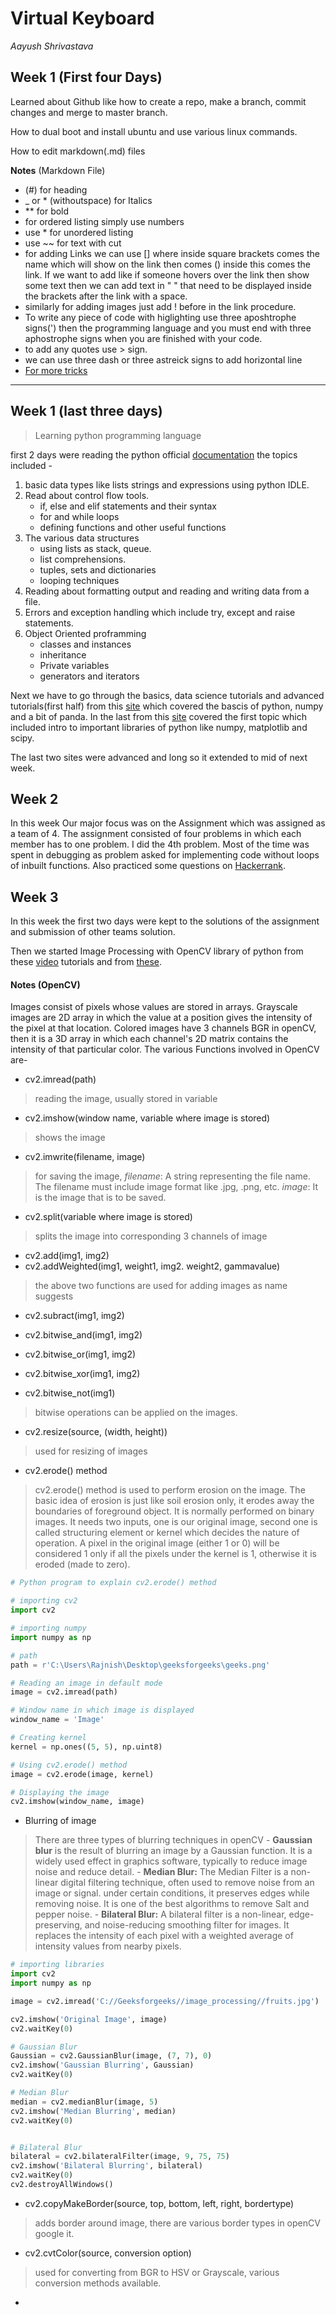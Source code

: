 # Virtual Keyboard
_Aayush Shrivastava_

## Week 1 (First four Days)
Learned about Github like how to create a repo, make a branch, commit changes and merge to master branch.

How to dual boot and install ubuntu and use various linux commands.

How to edit markdown(.md) files
    
**Notes** (Markdown File)
    
* (#) for heading
* _ or * (withoutspace) for Italics
*  ** for bold
* for ordered listing simply use numbers
* use * for unordered listing
* use ~~ for text with cut
* for adding Links we can use [] where inside square brackets comes the name which will show on the link then comes () inside this comes the link. If we want to add like if someone hovers over the link then show some text then we can add text in " " that need to be displayed inside the brackets after the link with a space.
* similarly for adding images just add ! before in the link procedure.
* To write any piece of code with higlighting use three aposhtrophe signs(') then the programming language and you must end with three aphostrophe signs when you are finished with your code.
* to add any quotes use > sign.
* we can use three dash or three astreick signs to add horizontal line    
* [For more tricks](https://guides.github.com/pdfs/markdown-cheatsheet-online.pdf)

---

## Week 1 (last three days)

>Learning python programming language

first 2 days were reading the python official [documentation](https://docs.python.org/3/tutorial/index.html) the topics included -
1. basic data types like lists strings and expressions using python IDLE.
2. Read about control flow tools.
     - if, else and elif statements and their syntax
     - for and while loops
     - defining functions and other useful functions
3. The various data structures
     - using lists as stack, queue.
     - list comprehensions.
     - tuples, sets and dictionaries
     - looping techniques
4. Reading about formatting output and reading and writing data from a file.
5. Errors and exception handling which include try, except and raise statements.
6. Object Oriented proframming
     - classes and instances 
     - inheritance
     - Private variables 
     - generators and iterators

Next we have to go through the basics, data science tutorials and advanced tutorials(first half) from this [site](https://www.learnpython.org/) which covered the bascis of python, numpy and a bit of panda.
In the last from this [site](https://scipy-lectures.org/) covered the first topic which included intro to important libraries of python like numpy, matplotlib and scipy.

The last two sites were advanced and long so it extended to mid of next week.

## Week 2

In this week Our major focus was on the Assignment which was assigned as a team of 4. The assignment consisted of four problems in which each member has to one problem.
I did the 4th problem.
Most of the time was spent in debugging as problem asked for implementing code without loops of inbuilt functions.
Also practiced some questions on [Hackerrank](https://www.hackerrank.com/domains/python).

## Week 3

In this week the first two days were kept to the solutions of the assignment and submission of other teams solution.

Then we started Image Processing with OpenCV library of python from these [video](https://www.youtube.com/watch?v=kdLM6AOd2vc&list=PLS1QulWo1RIa7D1O6skqDQ-JZ1GGHKK-K) tutorials and from [these](https://www.geeksforgeeks.org/opencv-python-tutorial/).

#### Notes (OpenCV)
Images consist of pixels whose values are stored in arrays. Grayscale images are 2D array in which the value at a position gives the intensity of the pixel at that location. Colored images have 3 channels BGR in openCV, then it is a 3D array in which each channel's 2D matrix contains the intensity of that particular color.
The various Functions involved in OpenCV are-

* cv2.imread(path)
> reading the image, usually stored in variable

* cv2.imshow(window name, variable where image is stored)
> shows the image

* cv2.imwrite(filename, image)
> for saving the image, *filename*: A string representing the file name. The filename must include image format like .jpg, .png, etc.
*image*: It is the image that is to be saved.

* cv2.split(variable where image is stored)
> splits the image into corresponding 3 channels of image

* cv2.add(img1, img2)
* cv2.addWeighted(img1, weight1, img2. weight2, gammavalue)
> the above two functions are used for adding images as name suggests

* cv2.subract(img1, img2)

* cv2.bitwise_and(img1, img2)
* cv2.bitwise_or(img1, img2)
* cv2.bitwise_xor(img1, img2)
* cv2.bitwise_not(img1)
> bitwise operations can be applied on the images.

* cv2.resize(source, (width, height))
> used for resizing of images

* cv2.erode() method
> cv2.erode() method is used to perform erosion on the image. The basic idea of erosion is just like soil erosion only, it erodes away the boundaries of foreground object. It is normally performed on binary images.
>It needs two inputs, one is our original image, second one is called structuring element or kernel which decides the nature of operation. A pixel in the original image (either 1 or 0) will be considered 1 only if all the pixels under the kernel is 1, otherwise it is eroded (made to zero).
```python
# Python program to explain cv2.erode() method 

# importing cv2 
import cv2 

# importing numpy 
import numpy as np 

# path 
path = r'C:\Users\Rajnish\Desktop\geeksforgeeks\geeks.png'

# Reading an image in default mode 
image = cv2.imread(path) 

# Window name in which image is displayed 
window_name = 'Image'

# Creating kernel 
kernel = np.ones((5, 5), np.uint8) 

# Using cv2.erode() method 
image = cv2.erode(image, kernel) 

# Displaying the image 
cv2.imshow(window_name, image) 
```

* Blurring of image
> There are three types of blurring techniques in openCV
    - **Gaussian blur** is the result of blurring an image by a Gaussian function. It is a widely used effect in graphics software, typically to reduce image noise and reduce detail.
    - **Median Blur:** The Median Filter is a non-linear digital filtering technique, often used to remove noise from an image or signal. under certain conditions, it preserves edges while removing noise. It is one of the best algorithms to remove Salt and pepper noise.
    - **Bilateral Blur:** A bilateral filter is a non-linear, edge-preserving, and noise-reducing smoothing filter for images. It replaces the intensity of each pixel with a weighted average of intensity values from nearby pixels.
```python
# importing libraries 
import cv2 
import numpy as np 

image = cv2.imread('C://Geeksforgeeks//image_processing//fruits.jpg') 

cv2.imshow('Original Image', image) 
cv2.waitKey(0) 

# Gaussian Blur 
Gaussian = cv2.GaussianBlur(image, (7, 7), 0) 
cv2.imshow('Gaussian Blurring', Gaussian) 
cv2.waitKey(0) 

# Median Blur 
median = cv2.medianBlur(image, 5) 
cv2.imshow('Median Blurring', median) 
cv2.waitKey(0) 


# Bilateral Blur 
bilateral = cv2.bilateralFilter(image, 9, 75, 75) 
cv2.imshow('Bilateral Blurring', bilateral) 
cv2.waitKey(0) 
cv2.destroyAllWindows() 
```
* cv2.copyMakeBorder(source, top, bottom, left, right, bordertype)
> adds border around image, there are various border types in openCV google it.

* cv2.cvtColor(source, conversion option)
> used for converting from BGR to HSV or Grayscale, various conversion methods available.

*
